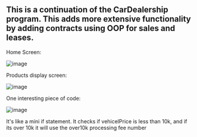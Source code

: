 ## This is a continuation of the CarDealership program. This adds more extensive functionality by adding contracts using OOP for sales and leases.


Home Screen:

![image](https://github.com/ninjakid56810/WorkshopFive_CarDealershipPart2/assets/70558570/7cc24dbe-7d7a-4c46-b4f2-e83bd611214c)

Products display screen:

![image](https://github.com/ninjakid56810/WorkshopFive_CarDealershipPart2/assets/70558570/fcb5dbb8-ee3b-4bf2-a2ff-e8c2e441155c)

One interesting piece of code:

![image](https://github.com/ninjakid56810/WorkshopFive_CarDealershipPart2/assets/70558570/b785b704-3f7f-4023-b969-bfe9937481de)

It's like a mini if statement. It checks if vehicelPrice is less than 10k, and if its over 10k it will use the over10k processing fee number

